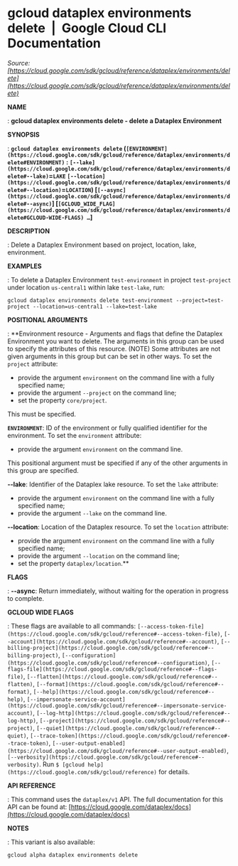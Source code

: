 # gcloud dataplex environments delete  |  Google Cloud CLI Documentation

*Source: [https://cloud.google.com/sdk/gcloud/reference/dataplex/environments/delete](https://cloud.google.com/sdk/gcloud/reference/dataplex/environments/delete)*

**NAME**

: **gcloud dataplex environments delete - delete a Dataplex Environment**

**SYNOPSIS**

: **`gcloud dataplex environments delete` (`[ENVIRONMENT](https://cloud.google.com/sdk/gcloud/reference/dataplex/environments/delete#ENVIRONMENT)` : `[--lake](https://cloud.google.com/sdk/gcloud/reference/dataplex/environments/delete#--lake)`=`LAKE` `[--location](https://cloud.google.com/sdk/gcloud/reference/dataplex/environments/delete#--location)`=`LOCATION`) [`[--async](https://cloud.google.com/sdk/gcloud/reference/dataplex/environments/delete#--async)`] [`[GCLOUD_WIDE_FLAG](https://cloud.google.com/sdk/gcloud/reference/dataplex/environments/delete#GCLOUD-WIDE-FLAGS) …`]**

**DESCRIPTION**

: Delete a Dataplex Environment based on project, location, lake, environment.

**EXAMPLES**

: To delete a Dataplex Environment `test-environment` in project
`test-project` under location `us-central1` within lake
`test-lake`, run:

```
gcloud dataplex environments delete test-environment --project=test-project --location=us-central1 --lake=test-lake
```

**POSITIONAL ARGUMENTS**

: **Environment resource - Arguments and flags that define the Dataplex Environment
you want to delete. The arguments in this group can be used to specify the
attributes of this resource. (NOTE) Some attributes are not given arguments in
this group but can be set in other ways.
To set the `project` attribute:

- provide the argument `environment` on the command line with a fully
specified name;
- provide the argument `--project` on the command line;
- set the property `core/project`.

This must be specified.

**`ENVIRONMENT`**:
ID of the environment or fully qualified identifier for the environment.
To set the `environment` attribute:

- provide the argument `environment` on the command line.

This positional argument must be specified if any of the other arguments in this
group are specified.

**--lake**:
Identifier of the Dataplex lake resource.
To set the `lake` attribute:

- provide the argument `environment` on the command line with a fully
specified name;
- provide the argument `--lake` on the command line.

**--location**:
Location of the Dataplex resource.
To set the `location` attribute:

- provide the argument `environment` on the command line with a fully
specified name;
- provide the argument `--location` on the command line;
- set the property `dataplex/location`.**

**FLAGS**

: **--async**:
Return immediately, without waiting for the operation in progress to complete.

**GCLOUD WIDE FLAGS**

: These flags are available to all commands: `[--access-token-file](https://cloud.google.com/sdk/gcloud/reference#--access-token-file)`,
`[--account](https://cloud.google.com/sdk/gcloud/reference#--account)`, `[--billing-project](https://cloud.google.com/sdk/gcloud/reference#--billing-project)`,
`[--configuration](https://cloud.google.com/sdk/gcloud/reference#--configuration)`,
`[--flags-file](https://cloud.google.com/sdk/gcloud/reference#--flags-file)`,
`[--flatten](https://cloud.google.com/sdk/gcloud/reference#--flatten)`, `[--format](https://cloud.google.com/sdk/gcloud/reference#--format)`, `[--help](https://cloud.google.com/sdk/gcloud/reference#--help)`, `[--impersonate-service-account](https://cloud.google.com/sdk/gcloud/reference#--impersonate-service-account)`,
`[--log-http](https://cloud.google.com/sdk/gcloud/reference#--log-http)`,
`[--project](https://cloud.google.com/sdk/gcloud/reference#--project)`, `[--quiet](https://cloud.google.com/sdk/gcloud/reference#--quiet)`, `[--trace-token](https://cloud.google.com/sdk/gcloud/reference#--trace-token)`, `[--user-output-enabled](https://cloud.google.com/sdk/gcloud/reference#--user-output-enabled)`,
`[--verbosity](https://cloud.google.com/sdk/gcloud/reference#--verbosity)`.
Run `$ [gcloud help](https://cloud.google.com/sdk/gcloud/reference)` for details.

**API REFERENCE**

: This command uses the `dataplex/v1` API. The full documentation for
this API can be found at: [https://cloud.google.com/dataplex/docs](https://cloud.google.com/dataplex/docs)

**NOTES**

: This variant is also available:

```
gcloud alpha dataplex environments delete
```